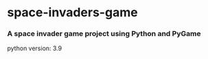 # space-invaders-game
### A space invader game project using Python and PyGame
python version: 3.9

